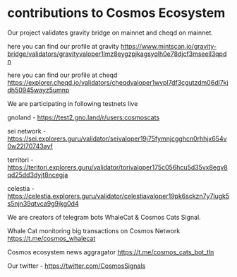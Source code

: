# contributions to Cosmos Ecosystem

Our project validates gravity bridge on mainnet and cheqd on mainnet.

here you can find our profile at gravity 
https://www.mintscan.io/gravity-bridge/validators/gravityvaloper1lmz8eygzpjkagsyqlh0e78djcf3mseell3qpdn

here you can find our profile at cheqd 
https://explorer.cheqd.io/validators/cheqdvaloper1wvpl7df3cgutzdm06dl7kjdh50945wayz5umnp

We are participating in following testnets live

gnoland - https://test2.gno.land/r/users:cosmoscats

sei network - https://sei.explorers.guru/validator/seivaloper19j75fymnjcgghcn0rhhjx654v0w22l70743ayf

territori - https://teritori.explorers.guru/validator/torivaloper175c056hcu5d35vx8egv8qd25dd3dyjt8ncegja

celestia - https://celestia.explorers.guru/validator/celestiavaloper19pk6sckzn7y7lugk5s5njn39qtvca9g9jkg0d4

We are creators of telegram bots WhaleCat & Cosmos Cats Signal.

Whale Cat monitoring big transactions on Cosmos Network https://t.me/cosmos_whalecat

Cosmos ecosystem news aggragator https://t.me/cosmos_cats_bot_tln

Our twitter - https://twitter.com/CosmosSignals

